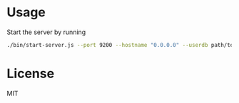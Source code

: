 # Usage

Start the server by running

```sh
./bin/start-server.js --port 9200 --hostname "0.0.0.0" --userdb path/to/userdb.idb
```

# License

MIT

